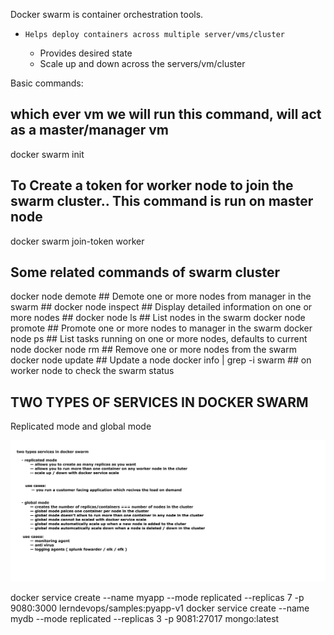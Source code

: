 Docker swarm is container orchestration tools.
  - 	Helps deploy containers across multiple server/vms/cluster
	-   Provides desired state
	-   Scale up and down across the servers/vm/cluster
  

Basic commands:

## which ever vm we will run this command, will act as a master/manager vm ##
docker swarm init

## To Create a token for worker node to join the swarm cluster.. This command is run on master node ###
docker swarm join-token worker

## Some related commands of swarm cluster
docker node demote						## Demote one or more nodes from manager in the swarm ##
docker node inspect						## Display detailed information on one or more nodes ##
docker node ls							## List nodes in the swarm
docker node promote						## Promote one or more nodes to manager in the swarm
docker node ps							## List tasks running on one or more nodes, defaults to current node
docker node rm							## Remove one or more nodes from the swarm
docker node update						## Update a node
docker info | grep -i swarm					## on worker node to check the swarm status

## TWO TYPES OF SERVICES IN DOCKER SWARM 
Replicated mode and global mode

<img src="https://github.com/seemathapliyal79/docker/blob/main/screenshots/docker-swarm-types-of-services.png">




docker service create --name myapp --mode replicated --replicas 7 -p 9080:3000 lerndevops/samples:pyapp-v1
docker service create --name mydb --mode replicated --replicas 3 -p 9081:27017 mongo:latest
